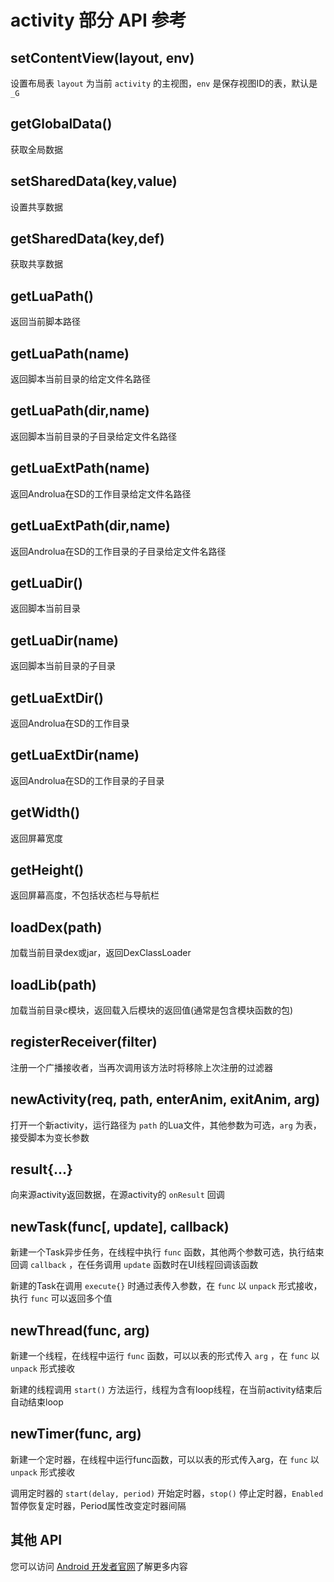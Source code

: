 # activity 部分 API 参考
## setContentView(layout, env)
设置布局表 `layout` 为当前 `activity` 的主视图，`env` 是保存视图ID的表，默认是 `_G`

## getGlobalData()
获取全局数据

## setSharedData(key,value)
设置共享数据

## getSharedData(key,def)
获取共享数据

## getLuaPath()
返回当前脚本路径

## getLuaPath(name)
返回脚本当前目录的给定文件名路径

## getLuaPath(dir,name)
返回脚本当前目录的子目录给定文件名路径

## getLuaExtPath(name)
返回Androlua在SD的工作目录给定文件名路径

## getLuaExtPath(dir,name)
返回Androlua在SD的工作目录的子目录给定文件名路径

## getLuaDir()
返回脚本当前目录

## getLuaDir(name)
返回脚本当前目录的子目录

## getLuaExtDir()
返回Androlua在SD的工作目录

## getLuaExtDir(name)
返回Androlua在SD的工作目录的子目录

## getWidth()
返回屏幕宽度

## getHeight()
返回屏幕高度，不包括状态栏与导航栏

## loadDex(path)
加载当前目录dex或jar，返回DexClassLoader

## loadLib(path)
加载当前目录c模块，返回载入后模块的返回值(通常是包含模块函数的包)

## registerReceiver(filter)
注册一个广播接收者，当再次调用该方法时将移除上次注册的过滤器

## newActivity(req, path, enterAnim, exitAnim, arg)
打开一个新activity，运行路径为 `path` 的Lua文件，其他参数为可选，`arg` 为表，接受脚本为变长参数

## result{...}
向来源activity返回数据，在源activity的 `onResult` 回调

## newTask(func[, update], callback)
新建一个Task异步任务，在线程中执行 `func` 函数，其他两个参数可选，执行结束回调 `callback` ，在任务调用 `update` 函数时在UI线程回调该函数

新建的Task在调用 `execute{}` 时通过表传入参数，在 `func` 以 `unpack` 形式接收，执行 `func` 可以返回多个值

## newThread(func, arg)
新建一个线程，在线程中运行 `func` 函数，可以以表的形式传入 `arg` ，在 `func` 以 `unpack` 形式接收

新建的线程调用 `start()` 方法运行，线程为含有loop线程，在当前activity结束后自动结束loop

## newTimer(func, arg)
新建一个定时器，在线程中运行func函数，可以以表的形式传入arg，在 `func` 以 `unpack` 形式接收

调用定时器的 `start(delay, period)` 开始定时器，`stop()` 停止定时器，`Enabled` 暂停恢复定时器，Period属性改变定时器间隔

## 其他 API
您可以访问 [Android 开发者官网](https://developer.android.google.cn/reference/android/app/Activity)了解更多内容